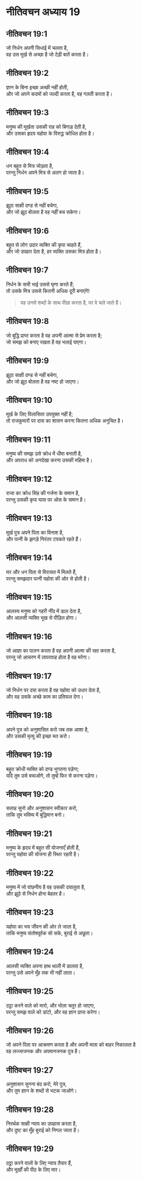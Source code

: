 # नीतिवचन अध्याय 19

## नीतिवचन 19:1

जो निर्धन अपनी सिधाई में चलता है,  
वह उस मूर्ख से अच्छा है जो टेढ़ी बातें करता है।

## नीतिवचन 19:2

ज्ञान के बिना इच्छा अच्छी नहीं होती,  
और जो अपने कदमों को जल्दी करता है, वह गलती करता है।

## नीतिवचन 19:3

मनुष्य की मूर्खता उसकी राह को बिगाड़ देती है,  
और उसका हृदय यहोवा के विरुद्ध क्रोधित होता है।

## नीतिवचन 19:4

धन बहुत से मित्र जोड़ता है,  
परन्तु निर्धन अपने मित्र से अलग हो जाता है।

## नीतिवचन 19:5

झूठा साक्षी दण्ड से नहीं बचेगा,  
और जो झूठ बोलता है वह नहीं बच सकेगा।

## नीतिवचन 19:6

बहुत से लोग उदार व्यक्ति की कृपा चाहते हैं,  
और जो उपहार देता है, हर व्यक्ति उसका मित्र होता है।

## नीतिवचन 19:7

निर्धन के सभी भाई उससे घृणा करते हैं;  
तो उसके मित्र उससे कितनी अधिक दूरी बनाएंगे!  
> वह उनसे शब्दों के साथ पीछा करता है, पर वे चले जाते हैं।

## नीतिवचन 19:8

जो बुद्धि प्राप्त करता है वह अपनी आत्मा से प्रेम करता है;  
जो समझ को बनाए रखता है वह भलाई पाएगा।

## नीतिवचन 19:9

झूठा साक्षी दण्ड से नहीं बचेगा,  
और जो झूठ बोलता है वह नष्ट हो जाएगा।

## नीतिवचन 19:10

मूर्ख के लिए विलासिता उपयुक्त नहीं है;  
तो राजकुमारों पर दास का शासन करना कितना अधिक अनुचित है।

## नीतिवचन 19:11

मनुष्य की समझ उसे क्रोध में धीमा बनाती है,  
और अपराध को अनदेखा करना उसकी महिमा है।

## नीतिवचन 19:12

राजा का क्रोध सिंह की गर्जना के समान है,  
परन्तु उसकी कृपा घास पर ओस के समान है।

## नीतिवचन 19:13

मूर्ख पुत्र अपने पिता का विनाश है,  
और पत्नी के झगड़े निरंतर टपकते रहते हैं।

## नीतिवचन 19:14

घर और धन पिता से विरासत में मिलते हैं,  
परन्तु समझदार पत्नी यहोवा की ओर से होती है।

## नीतिवचन 19:15

आलस्य मनुष्य को गहरी नींद में डाल देता है,  
और आलसी व्यक्ति भूख से पीड़ित होगा।

## नीतिवचन 19:16

जो आज्ञा का पालन करता है वह अपनी आत्मा की रक्षा करता है,  
परन्तु जो आचरण में लापरवाह होता है वह मरेगा।

## नीतिवचन 19:17

जो निर्धन पर दया करता है वह यहोवा को उधार देता है,  
और वह उसके अच्छे काम का प्रतिफल देगा।

## नीतिवचन 19:18

अपने पुत्र को अनुशासित करो जब तक आशा है,  
और उसकी मृत्यु की इच्छा मत करो।

## नीतिवचन 19:19

बहुत क्रोधी व्यक्ति को दण्ड भुगतना पड़ेगा;  
यदि तुम उसे बचाओगे, तो तुम्हें फिर से करना पड़ेगा।

## नीतिवचन 19:20

सलाह सुनो और अनुशासन स्वीकार करो,  
ताकि तुम भविष्य में बुद्धिमान बनो।

## नीतिवचन 19:21

मनुष्य के हृदय में बहुत सी योजनाएँ होती हैं,  
परन्तु यहोवा की योजना ही स्थिर रहती है।

## नीतिवचन 19:22

मनुष्य में जो वांछनीय है वह उसकी दयालुता है,  
और झूठे से निर्धन होना बेहतर है।

## नीतिवचन 19:23

यहोवा का भय जीवन की ओर ले जाता है,  
ताकि मनुष्य संतोषपूर्वक सो सके, बुराई से अछूता।

## नीतिवचन 19:24

आलसी व्यक्ति अपना हाथ थाली में डालता है,  
परन्तु उसे अपने मुँह तक भी नहीं लाता।

## नीतिवचन 19:25

ठट्ठा करने वाले को मारो, और भोला चतुर हो जाएगा,  
परन्तु समझ वाले को डांटो, और वह ज्ञान प्राप्त करेगा।

## नीतिवचन 19:26

जो अपने पिता पर आक्रमण करता है और अपनी माता को बाहर निकालता है  
वह लज्जाजनक और अपमानजनक पुत्र है।

## नीतिवचन 19:27

अनुशासन सुनना बंद करो, मेरे पुत्र,  
और तुम ज्ञान के शब्दों से भटक जाओगे।

## नीतिवचन 19:28

निरर्थक साक्षी न्याय का उपहास करता है,  
और दुष्ट का मुँह बुराई को निगल जाता है।

## नीतिवचन 19:29

ठट्ठा करने वालों के लिए न्याय तैयार हैं,  
और मूर्खों की पीठ के लिए मार।
